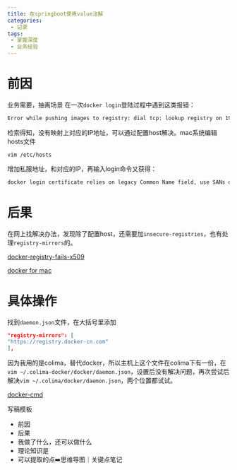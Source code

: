 ```yaml
---
title: 在springboot使用value注解
categories:
 - 记录
tags: 
 - 掌握深度
 - 业务经验
---
```


# 前因

业务需要，抽离场景
在一次`docker login`登陆过程中遇到这类报错：
```bash
Error while pushing images to registry: dial tcp: lookup registry on 192.168.65.1:53: no such host
```
检索得知，没有映射上对应的IP地址，可以通过配置host解决。mac系统编辑hosts文件
```vim
vim /etc/hosts
```
增加私服地址，和对应的IP，再输入login命令又获得：

```sh
docker login certificate relies on legacy Common Name field, use SANs or temporarily enable Common Name matching with GODEBUG=x509ignoreCN=0
```

# 后果

在网上找解决办法，发现除了配置host，还需要加`insecure-registries`，也有处理`registry-mirrors`的。

[docker-registry-fails-x509](https://www.ibm.com/docs/en/cloud-paks/cp-management/2.2.x?topic=tcnm-logging-into-your-docker-registry-fails-x509-certificate-signed-by-unknown-authority-error)

[docker for mac](https://github.com/docker/for-mac/issues/1733) 
 
# 具体操作

找到`daemon.json`文件，在大括号里添加

```json
"registry-mirrors": [
"https://registry.docker-cn.com"
],
```
因为我用的是colima，替代docker，所以主机上这个文件在colima下有一份，在`vim ~/.colima-docker/docker/daemon.json`，设置后没有解决问题，再次尝试后解决`vim ~/.colima/docker/daemon.json`，两个位置都试试。

[docker-cmd](https://docs.docker.com/engine/reference/commandline/dockerd/)


写稿模板
- 前因
- 后果
- 我做了什么，还可以做什么
- 理论知识是
- 可以提取的点➡️思维导图｜关键点笔记
 
